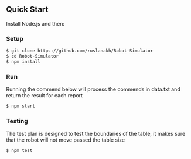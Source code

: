 ## Quick Start

Install Node.js and then:

### Setup
```sh
$ git clone https://github.com/ruslanakh/Robot-Simulator
$ cd Robot-Simulator
$ npm install
```

### Run
Running the commend below will process the commends in data.txt and return the result for each report

```sh
$ npm start
```

### Testing
The test plan is designed to test the boundaries of the table, it makes sure that the robot will not move passed the table size

```sh
$ npm test
```